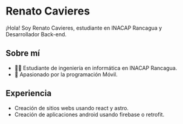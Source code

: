 # Renato Cavieres

¡Hola! Soy Renato Cavieres, estudiante en INACAP Rancagua y Desarrollador Back-end.

## Sobre mí

- 👨‍🎓 Estudiante de ingeniería en informática en INACAP Rancagua.
- 🚀 Apasionado por la programación Móvil.


## Experiencia
- Creación de sitios webs usando react y astro.
- Creación de aplicaciones android usando firebase o retrofit.
